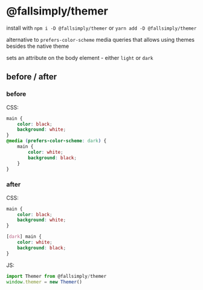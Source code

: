 # **@fallsimply/themer**
install with `npm i -D @fallsimply/themer` or `yarn add -D @fallsimply/themer`

alternative to `prefers-color-scheme` media queries that allows using themes besides the native theme

sets an attribute on the body element - either `light` or `dark`

## **before / after**

### **before**
CSS:
``` css
main {
	color: black;
	background: white;
}
@media (prefers-color-scheme: dark) {
	main {
		color: white;
		background: black;
	}
}
```

### **after** 
CSS:
``` css
main {
	color: black;
	background: white;
}

[dark] main {
	color: white;
	background: black;
}
```

JS:
``` js
import Themer from @fallsimply/themer
window.themer = new Themer()
```